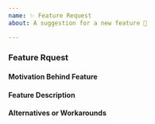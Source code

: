 ```yaml
---
name: ✨ Feature Request
about: A suggestion for a new feature 🚀

---
```


### Feature Rquest

#### Motivation Behind Feature
<!-- Why should this feature be implemented? What problem does it solve? -->

#### Feature Description
<!-- Describe your feature request in detail -->
<!-- Please provide any code examples or screenshots of what this feature would look like -->
<!-- Are there any drawbacks? Will this break anything for existing users? -->

#### Alternatives or Workarounds
<!-- Describe alternatives or workarounds you are currently using -->
<!-- Are there ways to do this with existing actions and plugins? -->
